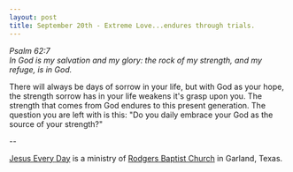 ```yaml
---
layout: post
title: September 20th - Extreme Love...endures through trials.
---
```


_Psalm 62:7  
In God is my salvation and my glory: the rock of my strength, and my
refuge, is in God._

There will always be days of sorrow in your life, but with God as
your hope, the strength sorrow has in your life weakens it's grasp
upon you. The strength that comes from God endures to this present
generation. The question you are left with is this: "Do you daily
embrace your God as the source of your strength?"

 --

<a href=http://jesuseveryday.net>Jesus Every Day</a> is a ministry of <a href=http://rodgersbaptist.net>Rodgers Baptist Church</a> in Garland, Texas.
